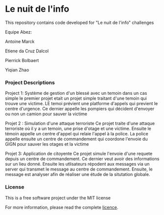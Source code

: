 # Le nuit de l'info

This repository contains code developed for "Le nuit de l'info" challenges

Equipe Abez:

Antoine Marck

Etiene da Cruz Dalcol

Pierrick Bolbaert

Yiqian Zhao

### Project Descriptions

Project 1: Système de gestion d'un blessé avec un temoin dans un cas simple
  le premier projet etait un projet simple traitant d'une temoin qui trouve une victime. LE temoi prévient une platforme d'appels qui previent le centre d'urgence. Ce dernier appelle les pompiers qui décident d'envoyer ou non un camion pour sauver la victime
  
  Projet 2 : Simulation d'une attaque terroriste
  Ce projet traite d'une attaque terroriste où il y a un temoin, une prise d'otage et une victime. Ensuite le témoin appelle un centre d'appel qui relaie l'appel à la police. La police appelle ensuite un centre de commandement qui coordone l'envoie du GIGN pour sauver les otages et la victime
  
  Projet 3: Application de citoyente
  Ce projet simule l'envoie d'une requete depuis un centre de commandement. Ce dernier veut avoir des informations sur un lieu donné. Ensuite les utlisateurs répodent aux messages via un server qui transmet le message au centre de commandement. Ensuite, le message est analyser afin de réaliser une étude de la situtation globale.

### License
This is a free software project under the MIT license

For more information, please read the complete [licence](https://github.com/Etiene/nuitdelinfo/blob/master/LICENSE).
